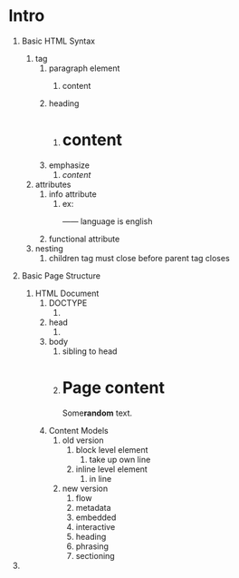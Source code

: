 # Intro
1. Basic HTML Syntax
    1. tag
        1. paragraph element
            1. <p> content </p>
        2. heading
            1. <h1> content </h1>
        3. emphasize
            1. <em> content </em>
    2. attributes
        1. info attribute
            1. ex: <p lang="en"> —— language is english
        2. functional attribute
    3. nesting
        1. children tag must close before parent tag closes

2. Basic Page Structure
    1. HTML Document
        1. DOCTYPE
            1. <!doctype html>
        2. head
            1. <html lang="en">
                 <head>
                  <meta charset="utf-8">
                  <meta name="description" content="A Page for exploring HTML documents">
                  <title>Basic HTML documents</title>
                </head>
                <body>
                </body>
               </html>
        3. body
            1. sibling to head
            2. <body>
                    <h1>Page content</h1>
                    <p>Some<b>random</b> text.</p>
               </body>
        4. Content Models
            1. old version
                1. block level element
                    1. take up own line
                2. inline level element
                    1. in line
            2. new version
                1. flow
                2. metadata
                3. embedded
                4. interactive
                5. heading
                6. phrasing
                7. sectioning

3. 


